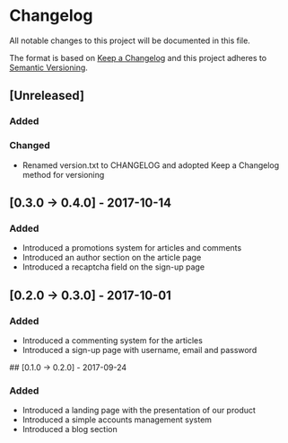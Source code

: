 # Changelog
All notable changes to this project will be documented in this file.

The format is based on [Keep a Changelog](http://keepachangelog.com/en/1.0.0/)
and this project adheres to [Semantic Versioning](http://semver.org/spec/v2.0.0.html).


## [Unreleased]
### Added
### Changed
- Renamed version.txt to CHANGELOG and adopted Keep a Changelog method for versioning

## [0.3.0 → 0.4.0] - 2017-10-14
### Added
- Introduced a promotions system for articles and comments
- Introduced an author section on the article page
- Introduced a recaptcha field on the sign-up page


## [0.2.0 → 0.3.0] - 2017-10-01
### Added
- Introduced a commenting system for the articles
- Introduced a sign-up page with username, email and password 


## [0.1.0 → 0.2.0] - 2017-09-24
### Added
- Introduced a landing page with the presentation of our product
- Introduced a simple accounts management system
- Introduced a blog section